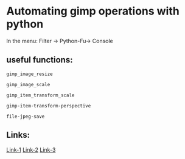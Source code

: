 # Automating gimp operations with python

In the menu:
Filter -> Python-Fu-> Console

## useful functions:
`gimp_image_resize`

`gimp_image_scale`

`gimp_item_transform_scale`

`gimp-item-transform-perspective`

`file-jpeg-save`

## Links:
[Link-1](https://ntcore.com/?p=509)
[Link-2](https://stackoverflow.com/questions/35819129/how-to-use-pycharm-for-gimp-plugin-development)
[Link-3](https://stackoverflow.com/questions/18986723/python-cant-import-gimpfu)
